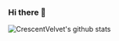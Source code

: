 ### Hi there 👋

<!--
**CrescentVelvet/CrescentVelvet** is a ✨ _special_ ✨ repository because its `README.md` (this file) appears on your GitHub profile.

Here are some ideas to get you started:

- 🔭 I’m currently working on ...
- 🌱 I’m currently learning ...
- 👯 I’m looking to collaborate on ...
- 🤔 I’m looking for help with ...
- 💬 Ask me about ...
- 📫 How to reach me: ...
- 😄 Pronouns: ...
- ⚡ Fun fact: ...
-->
![CrescentVelvet's github stats](https://github-readme-stats.vercel.app/api?username=CrescentVelvet&count_private=true&show_icons=true&theme=dracula)
